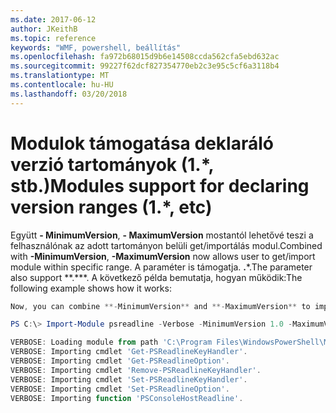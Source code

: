 ```yaml
---
ms.date: 2017-06-12
author: JKeithB
ms.topic: reference
keywords: "WMF, powershell, beállítás"
ms.openlocfilehash: fa972b68015d9b6e14508ccda562cfa5ebd632ac
ms.sourcegitcommit: 99227f62dcf827354770eb2c3e95c5cf6a3118b4
ms.translationtype: MT
ms.contentlocale: hu-HU
ms.lasthandoff: 03/20/2018
---
```

# <a name="modules-support-for-declaring-version-ranges-1-etc"></a><span data-ttu-id="e38bb-102">Modulok támogatása deklaráló verzió tartományok (1.\*, stb.)</span><span class="sxs-lookup"><span data-stu-id="e38bb-102">Modules support for declaring version ranges (1.\*, etc)</span></span>
<span data-ttu-id="e38bb-103">Együtt **- MinimumVersion**, **- MaximumVersion** mostantól lehetővé teszi a felhasználónak az adott tartományon belüli get/importálás modul.</span><span class="sxs-lookup"><span data-stu-id="e38bb-103">Combined with **-MinimumVersion**, **-MaximumVersion** now allows user to get/import module within specific range.</span></span> <span data-ttu-id="e38bb-104">A paraméter is támogatja. **.**\*.</span><span class="sxs-lookup"><span data-stu-id="e38bb-104">The parameter also support \*\*.\*\*\*.</span></span> <span data-ttu-id="e38bb-105">A következő példa bemutatja, hogyan működik:</span><span class="sxs-lookup"><span data-stu-id="e38bb-105">The following example shows how it works:</span></span>

```powershell
Now, you can combine **-MinimumVersion** and **-MaximumVersion** to import module within specific range:

PS C:\> Import-Module psreadline -Verbose -MinimumVersion 1.0 -MaximumVersion 1.2.*

VERBOSE: Loading module from path 'C:\Program Files\WindowsPowerShell\Modules\psreadline\1.1\psreadline.psd1'.
VERBOSE: Importing cmdlet 'Get-PSReadlineKeyHandler'.
VERBOSE: Importing cmdlet 'Get-PSReadlineOption'.
VERBOSE: Importing cmdlet 'Remove-PSReadlineKeyHandler'.
VERBOSE: Importing cmdlet 'Set-PSReadlineKeyHandler'.
VERBOSE: Importing cmdlet 'Set-PSReadlineOption'.
VERBOSE: Importing function 'PSConsoleHostReadline'.
```

